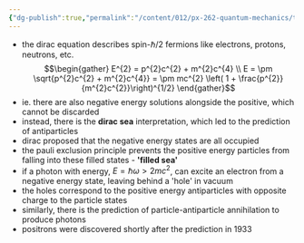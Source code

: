 ```yaml
---
{"dg-publish":true,"permalink":"/content/012/px-262-quantum-mechanics/term-2/n-relativity-and-quantum-mechanics/px-262-n3-prediction-of-antiparticles/","noteIcon":"1","created":"2025-08-27T13:15:28.529+01:00","updated":"2025-03-10T11:46:39.000+00:00"}
---
```


- the dirac equation describes spin-$\hbar/2$ fermions like electrons, protons, neutrons, etc.
$$\begin{gather}
E^{2}  = p^{2}c^{2} + m^{2}c^{4} \\
E = \pm \sqrt{p^{2}c^{2} + m^{2}c^{4}} = \pm mc^{2} \left( 1 + \frac{p^{2}}{m^{2}c^{2}}\right)^{1/2}
\end{gather}$$
- ie. there are also negative energy solutions alongside the positive, which cannot be discarded
- instead, there is the **dirac sea** interpretation, which led to the prediction of antiparticles
- dirac proposed that the negative energy states are all occupied
- the pauli exclusion principle prevents the positive energy particles from falling into these filled states - **'filled sea'**
- if a photon with energy, $E = \hbar \omega > 2mc^{2}$, can excite an electron from a negative energy state, leaving behind a 'hole' in vacuum
- the holes correspond to the positive energy antiparticles with opposite charge to the particle states
- similarly, there is the prediction of particle-antiparticle annihilation to produce photons 
- positrons were discovered shortly after the prediction in 1933
